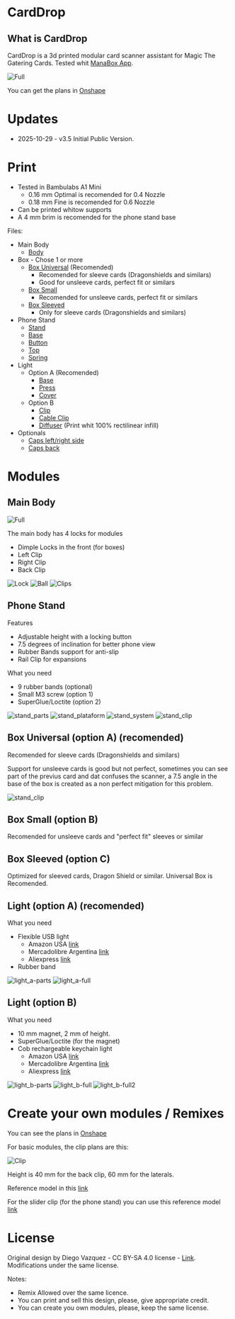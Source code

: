 # CardDrop

## What is CardDrop

CardDrop is a 3d printed modular card scanner assistant for Magic The Gatering Cards. Tested whit [ManaBox App](https://manabox.app/).

![Full](photos/card_drop_3_5.jpg)

You can get the plans in [Onshape](https://cad.onshape.com/documents/3e6c0a39159cacd4128026c6/w/4eaf27fd4c1ac576c02eefac/e/cf0dfa73e00b3c8fb2858fbe?renderMode=0&uiState=69010f9acb89d229bf5b442d)

# Updates

- 2025-10-29 - v3.5 Initial Public Version.

# Print

* Tested in Bambulabs A1 Mini
    * 0.16 mm Optimal is recomended for 0.4 Nozzle
    * 0.18 mm Fine is recomended for 0.6 Nozzle 
* Can be printed whitow supports
* A 4 mm brim is recomended for the phone stand base

Files:  

* Main Body
    * [Body](files/body.stl)
* Box - Chose 1 or more
    * [Box Universal](files/box_universal.stl) (Recomended)    
        * Recomended for sleeve cards (Dragonshields and similars)
        * Good for unsleeve cards, perfect fit or similars
    * [Box Small](files/box_small.stl)   
        * Recomended for unsleeve cards, perfect fit or similars
    * [Box Sleeved](files/box_sleeved.stl)  
        * Only for sleeve cards (Dragonshields and similars)
* Phone Stand   
    * [Stand](files/phone_stand.stl)
    * [Base](files/phone_stand_base.stl)
    * [Button](files/phone_stand_base_-_button.stl)  
    * [Top](files/phone_stand_base_-_top.stl)
    * [Spring](files/phone_stand_base_-_spring.stl)  
* Light   
    * Option A (Recomended)
        * [Base](files/a_light_flex_-_base.stl)     
        * [Press](files/a_light_flex_-_press.stl)    
        * [Cover](files/a_light_flex_-_cover.stl)  
    * Option B
        * [Clip](files/b_light_clip.stl)      
        * [Cable Clip](files/b_light_cable_clip.stl)  
        * [Diffuser](files/b_light_diffuser.stl) (Print whit 100% rectilinear infill)   
* Optionals
    * [Caps left/right side](files/caps_side.stl)      
    * [Caps back](files/caps_front.stl)     


# Modules

## Main Body

![Full](photos/body_front.jpg)

The main body has 4 locks for modules

* Dimple Locks in the front (for boxes)
* Left Clip  
* Right Clip 
* Back Clip

![Lock](photos/dimple_lock.png)
![Ball](photos/dimple_ball.png)
![Clips](photos/body_clip_locks.png)

## Phone Stand

Features  

* Adjustable height with a locking button
* 7.5 degrees of inclination for better phone view
* Rubber Bands support for anti-slip
* Rail Clip for expansions

What you need

* 9 rubber bands (optional)
* Small M3 screw (option 1)
* SuperGlue/Loctite (option 2)

![stand_parts](photos/stand_parts.jpg)
![stand_plataform](photos/stand_plataform.jpg)
![stand_system](photos/stand_system.jpg)
![stand_clip](photos/stand_clip.jpg)

## Box Universal (option A) (recomended)

Recomended for sleeve cards (Dragonshields and similars)

Support for unsleeve cards is good but not perfect, sometimes you can see part of the previus card and dat confuses the scanner, a 7.5 angle in the base of the box is created as a non perfect mitigation for this problem.

![stand_clip](photos/box_universal_cut.png)

## Box Small (option B)

Recomended for unsleeve cards and "perfect fit" sleeves or similar  

## Box Sleeved (option C)

Optimized for sleeved cards, Dragon Shield or similar. Universal Box is Recomended.

## Light (option A) (recomended)

What you need

* Flexible USB light
    * Amazon USA [link](https://www.amazon.com/-/es/Kyfreshpower-flexible-nocturna-compatible-computadora/dp/B09ZQSD1HX/ref=sr_1_6?__mk_es_US=%C3%85M%C3%85%C5%BD%C3%95%C3%91&sr=8-6)
    * Mercadolibre Argentina [link](https://articulo.mercadolibre.com.ar/MLA-904784238-luz-led-lampara-notebook-portatil-flexible-usb-linterna-_JM?searchVariation=174994919097#polycard_client=search-nordic&searchVariation=174994919097&search_layout=stack&position=3&type=item&tracking_id=c5f1e52d-9db7-45ab-b59f-fe4a51991974)
    * Aliexpress [link](https://es.aliexpress.com/item/1005010212112114.html)
* Rubber band

![light_a-parts](photos/light_a-parts.jpg)
![light_a-full](photos/light_a-full.jpg)

## Light (option B) 

What you need

* 10 mm magnet, 2 mm of height.
* SuperGlue/Loctite (for the magnet)
* Cob rechargeable keychain light
    * Amazon USA [link](https://www.amazon.com/gp/aw/d/B0BL96CN37/?_encoding=UTF8&pd_rd_plhdr=t&aaxitk=ce103c393008308b57130dafb2e3f68b&hsa_cr_id=0&sr=1-2-f02f01d6-adaf-4bef-9a7c-29308eff9043&ref_=sbx__sbtcd2_asin_1_img)
    * Mercadolibre Argentina [link](https://articulo.mercadolibre.com.ar/MLA-2178066708-mini-linterna-led-cob-llavero-recargable-magnetico-potente-_JM?searchVariation=184274818784)
    * Aliexpress [link](https://es.aliexpress.com/item/1005008715044343.html)

![light_b-parts](photos/light_b-parts.jpg)
![light_b-full](photos/light_b-full.jpg)
![light_b-full2](photos/light_b-full2.jpg)

# Create your own modules / Remixes

You can see the plans in [Onshape](https://cad.onshape.com/documents/3e6c0a39159cacd4128026c6/w/4eaf27fd4c1ac576c02eefac/e/cf0dfa73e00b3c8fb2858fbe?renderMode=0&uiState=69010f9acb89d229bf5b442d)

For basic modules, the clip plans are this:

![Clip](photos/clip.png)

Height is 40 mm for the back clip, 60 mm for the laterals.

Reference model in this [link](files/clip.stl)    

For the slider clip (for the phone stand) you can use this reference model [link](files/slider_clip.stl)      

# License

Original design by Diego Vazquez - CC BY-SA 4.0 license - [Link](https://creativecommons.org/licenses/by-sa/4.0/deed.en). Modifications under the same license.

Notes:

* Remix Allowed over the same licence.
* You can print and sell this design, please, give appropriate credit.
* You can create you own modules, please, keep the same license.


